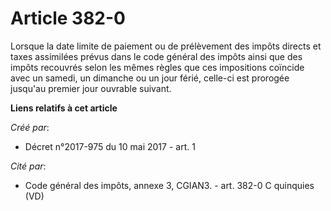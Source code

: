 # Article 382-0

Lorsque la date limite de paiement ou de prélèvement des impôts directs et taxes assimilées prévus dans le code général des
impôts ainsi que des impôts recouvrés selon les mêmes règles que ces impositions coïncide avec un samedi, un dimanche ou un
jour férié, celle-ci est prorogée jusqu'au premier jour ouvrable suivant.

**Liens relatifs à cet article**

_Créé par_:

  - Décret n°2017-975 du 10 mai 2017 - art. 1

_Cité par_:

  - Code général des impôts, annexe 3, CGIAN3. - art. 382-0 C quinquies (VD)

